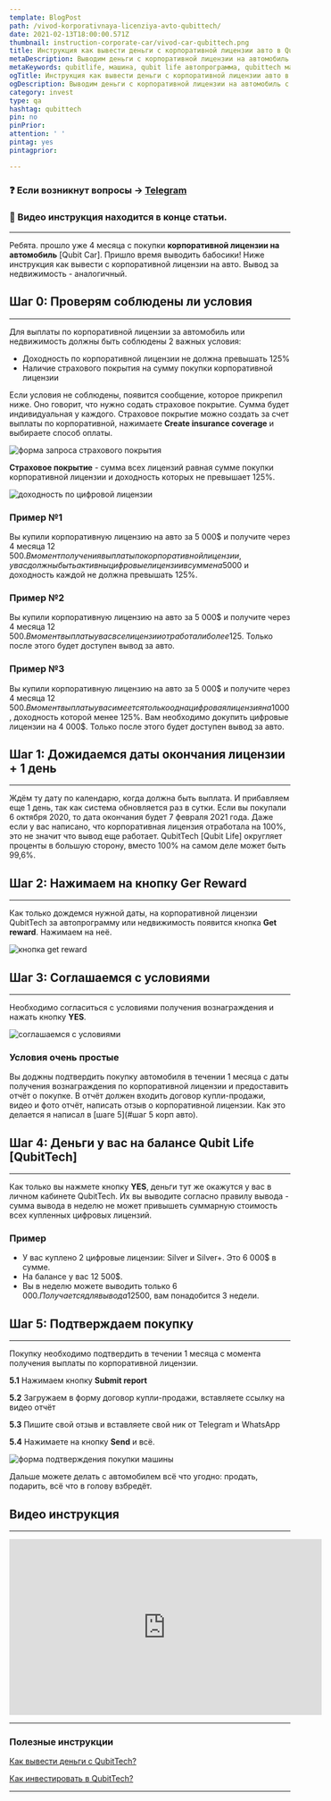 ```yaml
---
template: BlogPost
path: /vivod-korporativnaya-licenziya-avto-qubittech/
date: 2021-02-13T18:00:00.571Z
thumbnail: instruction-corporate-car/vivod-car-qubittech.png
title: Инструкция как вывести деньги с корпоративной лицензии авто в Qubit Life [QubitTech]
metaDescription: Выводим деньги с корпоративной лицензии на автомобиль с проекта QubitTech. Инструкция по выводу с автопрограммы Qubit Life. Подтверждаем покупку машины
metaKeywords: qubitlife, машина, qubit life автопрограмма, qubittech машина, qubittech авто, qubittech автомобиль, qubittech qubit car, qubittech автопрограмма, qubittech корпоративная лицензия
ogTitle: Инструкция как вывести деньги с корпоративной лицензии авто в Qubit Life [QubitTech]
ogDescription: Выводим деньги с корпоративной лицензии на автомобиль с проекта QubitTech. Инструкция по выводу с автопрограммы Qubit Life. Подтверждаем покупку машины
category: invest
type: qa
hashtag: qubittech
pin: no
pinPrior: 
attention: ' '
pintag: yes
pintagprior:

---
```

### ❓ Если возникнут вопросы → **[Telegram](https://t.me/girlwithbun)**
### 🎥 Видео инструкция находится в конце статьи.
***

Ребята. прошло уже 4 месяца с покупки **корпоративной лицензии на автомобиль** [Qubit Car]. Пришло время выводить бабосики! Ниже инструкция как вывести с корпоративной лицензии на авто. Вывод за недвижимость - аналогичный.

## Шаг 0: Проверям соблюдены ли условия
***

Для выплаты по корпоративной лицензии за автомобиль или недвижимость должны быть соблюдены 2 важных условия:

- Доходность по корпоративной лицензии не должна превышать 125%
- Наличие страхового покрытия на сумму покупки корпоративной лицензии

Если условия не соблюдены, появится сообщение, которое прикрепил ниже. Оно говорит, что нужно содать страховое покрытие. Сумма будет индивидуальная у каждого. Страховое покрытие можно создать за счет выплаты по корпоративной, нажимаете **Create insurance coverage** и выбираете способ оплаты.

![форма запроса страхового покрытия](insur-cov-qub.png)

**Страховое покрытие** - сумма всех лицензий равная сумме покупки корпоративной лицензии и доходность которых не превышает 125%.

![доходность по цифровой лицензии](doh-qub.png)

### Пример №1

Вы купили корпоративную лицензию на авто за 5 000$ и получите через 4 месяца 12 500$. В момент получения выплаты по корпоративной лицензии, у вас должны быть активны цифровые лицензии в сумме на 5 000$ и доходность каждой не должна превышать 125%.

### Пример №2

Вы купили корпоративную лицензию на авто за 5 000$ и получите через 4 месяца 12 500$. В момент выплаты у вас все лицензии отработали более 125%. Вам необходимо будет докупить цифровую лицензию на 5 000$. Только после этого будет доступен вывод за авто.

### Пример №3

Вы купили корпоративную лицензию на авто за 5 000$ и получите через 4 месяца 12 500$. В момент выплаты у вас имеется только одна цифровая лицензия на 1 000$, доходность которой менее 125%. Вам необходимо докупить цифровые лицензии на 4 000$. Только после этого будет доступен вывод за авто.

## Шаг 1: Дожидаемся даты окончания лицензии + 1 день
***

Ждём ту дату по календарю, когда должна быть выплата. И прибавляем еще 1 день, так как система обновляется раз в сутки. Если вы покупали 6 октября 2020, то дата окончания будет 7 февраля 2021 года. Даже если у вас написано, что корпоративная лицензия отработала на 100%, это не значит что вывод еще работает. QubitTech [Qubit Life] округляет проценты в большую сторону, вместо 100% на самом деле может быть 99,6%.

## Шаг 2: Нажимаем на кнопку Ger Reward
***

Как только дождемся нужной даты, на корпоративной лицензии QubitTech за автопрограмму или недвижимость появится кнопка **Get reward**. Нажимаем на неё.

![кнопка get reward](get-reward-qub.png)

## Шаг 3: Соглашаемся с условиями
***

Необходимо согласиться с условиями получения вознаграждения и нажать кнопку **YES**.

![соглашаемся с условиями](yes-reward-qub.png)

### Условия очень простые

Вы доджны подтвердить покупку автомобиля в течении 1 месяца с даты получения вознаграждения по корпоративной лицензии и предоставить отчёт о покупке. В отчёт должен входить договор купли-продажи, видео и фото отчёт, написать отзыв о корпоративной лицензии. Как это делается я написал в [шаге 5](#шаг 5 корп авто).

## Шаг 4: Деньги у вас на балансе Qubit Life [QubitTech]
***

Как только вы нажмете кнопку **YES**, деньги тут же окажутся у вас в личном кабинете QubitTech. Их вы выводите согласно правилу вывода - сумма вывода в неделю не может привышеть суммарную стоимость всех купленных цифровых лицензий.

### Пример

- У вас куплено 2 цифровые лицензии: Silver и Silver+. Это 6 000$ в сумме.
- На балансе у вас 12 500$.
- Вы в неделю можете выводить только 6 000$. Получается для вывода 12 500$, вам понадобится 3 недели.

## Шаг 5: Подтверждаем покупку <a name="шаг 5 корп авто"></a>
***

Покупку необходимо подтвердить в течении 1 месяца с момента получения выплаты по корпоративной лицензии.

**5.1** Нажимаем кнопку **Submit report**

**5.2** Загружаем в форму договор купли-продажи, вставляете ссылку на видео отчёт

**5.3** Пишите свой отзыв и вставляете свой ник от Telegram и WhatsApp

**5.4** Нажимаете на кнопку **Send** и всё. 

![форма подтверждения покупки машины](confirm-auto-qub.png)

Дальше можете делать с автомобилем всё что угодно: продать, подарить, всё что в голову взбредёт. 

## Видео инструкция
***
<iframe width="560" height="315" src="https://www.youtube.com/embed/fJmUTmhtRMM" frameborder="0" allow="accelerometer; autoplay; clipboard-write; encrypted-media; gyroscope; picture-in-picture" allowfullscreen></iframe>

***
### Полезные инструкции
[Как вывести деньги с QubitTech?](https://pyromid.ru/vivod-s-qubittech/)

[Как инвестировать в QubitTech?](https://pyromid.ru/registraciya-popolnenie-qubittech/)

***

